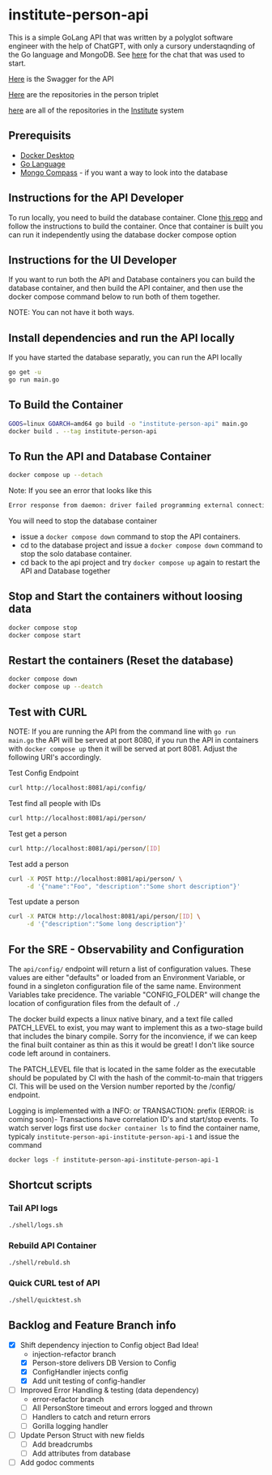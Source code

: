 # institute-person-api

This is a simple GoLang API that was written by a polyglot software engineer with the help of ChatGPT, with only a cursory understaqnding of the Go language and MongoDB. See [here](https://chat.openai.com/share/dcb8b738-7e73-40da-8b08-38024f1c9997) for the chat that was used to start.

[Here](./product-api-openapi.yaml) is the Swagger for the API

[Here](https://github.com/orgs/agile-learning-institute/repositories?q=institute-person&type=all&sort=name) are the repositories in the person triplet

[here](https://github.com/orgs/agile-learning-institute/repositories?q=institute&type=all&sort=name) are all of the repositories in the [Institute](https://github.com/agile-learning-institute/institute/tree/main) system

## Prerequisits

- [Docker Desktop](https://www.docker.com/products/docker-desktop/)
- [Go Language](https://go.dev/doc/install)
- [Mongo Compass](https://www.mongodb.com/try/download/compass) - if you want a way to look into the database

## Instructions for the API Developer

To run locally, you need to build the database container. Clone [this repo](https://github.com/agile-learning-institute/institute-person-db) and follow the instructions to build the container. Once that container is built you can run it independently using the database docker compose option

## Instructions for the UI Developer

If you want to run both the API and Database containers you can build the database container, and then build the API container, and then use the docker compose command below to run both of them together.

NOTE: You can not have it both ways.

## Install dependencies and run the API locally

If you have started the database separatly, you can run the API locally

```bash
go get -u
go run main.go
```

## To Build the Container

```bash
GOOS=linux GOARCH=amd64 go build -o "institute-person-api" main.go
docker build . --tag institute-person-api
```

## To Run the API and Database Container

```bash
docker compose up --detach
```

Note: If you see an error that looks like this

```bash
Error response from daemon: driver failed programming external connectivity on endpoint institute-person-api-institute-person-db-1 (f1517663e417de527d1ebf9d30a9ac21e4ca045d15bebb6297a79724f54536e9): Bind for 127.0.0.1:27017 failed: port is already allocated
```

You will need to stop the database container

- issue a ```docker compose down``` command to stop the API containers.
- cd to the database project and issue a ```docker compose down``` command to stop the solo database container.
- cd back to the api project and try ```docker compose up``` again to restart the API and Database together

## Stop and Start the containers without loosing data

```bash
docker compose stop
docker compose start
```

## Restart the containers (Reset the database)

```bash
docker compose down
docker compose up --deatch
```

## Test with CURL

NOTE: If you are running the API from the command line with ```go run main.go``` the API will be served at port 8080,
if you run the API in containers with ```docker compose up``` then it will be served at port 8081.
Adjust the following URI's accordingly.

Test Config Endpoint

```bash
curl http://localhost:8081/api/config/

```

Test find all people with IDs

```bash
curl http://localhost:8081/api/person/
```

Test get a person

```bash
curl http://localhost:8081/api/person/[ID]

```

Test add a person

```bash
curl -X POST http://localhost:8081/api/person/ \
     -d '{"name":"Foo", "description":"Some short description"}'

```

Test update a person

```bash
curl -X PATCH http://localhost:8081/api/person/[ID] \
     -d '{"description":"Some long description"}'

```

## For the SRE - Observability and Configuration

The ```api/config/``` endpoint will return a list of configuration values. These values are either "defaults" or loaded from an Environment Variable, or found in a singleton configuration file of the same name. Environment Variables take precidence. The variable "CONFIG_FOLDER" will change the location of configuration files from the default of ```./```

The docker build expects a linux native binary, and a text file called PATCH_LEVEL to exist, you may want to implement this as a two-stage build that includes the binary compile. Sorry for the inconvience, if we can keep the final built container as thin as this it would be great! I don't like source code left around in containers.

The PATCH_LEVEL file that is located in the same folder as the executable should be populated by CI with the hash of the commit-to-main that triggers CI. This will be used on the Version number reported by the /config/ endpoint.

Logging is implemented with a INFO: or TRANSACTION: prefix (ERROR: is coming soon)- Transactions have correlation ID's and start/stop events. To watch server logs first use ```docker container ls``` to find the container name, typicaly ```institute-person-api-institute-person-api-1``` and issue the command

```bash
docker logs -f institute-person-api-institute-person-api-1
```

## Shortcut scripts

### Tail API logs

```bash
./shell/logs.sh
```

### Rebuild API Container

```bash
./shell/rebuld.sh
```

### Quick CURL test of API

```bash
./shell/quicktest.sh
```

## Backlog and Feature Branch info

- [X] Shift dependency injection to Config object Bad Idea!
  - injection-refactor branch
  - [X] Person-store delivers DB Version to Config
  - [X] ConfigHandler injects config
  - [X] Add unit testing of config-handler
- [ ] Improved Error Handling & testing (data dependency)
  - error-refactor branch
  - [ ] All PersonStore timeout and errors logged and thrown
  - [ ] Handlers to catch and return errors
  - [ ] Gorilla logging handler
- [ ] Update Person Struct with new fields
  - [ ] Add breadcrumbs
  - [ ] Add attributes from database
- [ ] Add godoc comments
